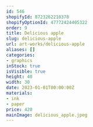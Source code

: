 ```yaml
---
id: 546
shopifyId: 8723262210378
shopifyOptionId: 47772424405322
order: 9
title: Delicious apple
slug: delicious-apple
url: art-works/delicious-apple
aliases: []
categories:
- graphics
inStock: true
isVisible: true
height: 40
width: 30
date: 2023-01-01T00:00:00Z
materials:
- ink
- paper
price: 420
mainImage: delicious_apple.jpeg
---
```

